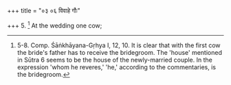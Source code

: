 +++
title = "०३ ०६ विवाहे गौः"

+++
5. [^4]  At the wedding one cow;


[^4]:  5-8. Comp. Śāṅkhāyana-Gṛhya I, 12, 10. It is clear that with the first cow the bride's father has to receive the bridegroom. The 'house' mentioned in Sūtra 6 seems to be the house of the newly-married couple. In the expression 'whom he reveres,' 'he,' according to the commentaries, is the bridegroom.
